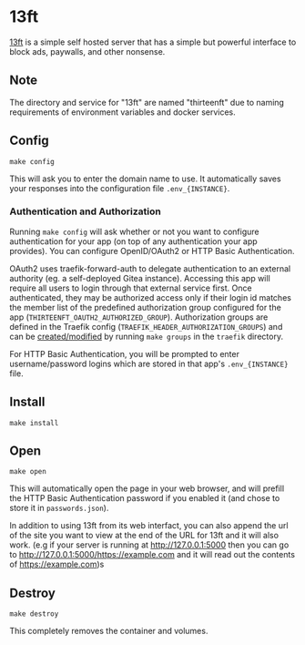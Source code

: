 # 13ft

[13ft](https://github.com/wasi-master/13ft) is a simple self hosted server
that has a simple but powerful interface to block ads, paywalls, and other
nonsense.

## Note

The directory and service for "13ft" are named "thirteenft" due to
naming requirements of environment variables and docker services.

## Config

```
make config
```

This will ask you to enter the domain name to use.
It automatically saves your responses into the configuration file
`.env_{INSTANCE}`.

### Authentication and Authorization

Running `make config` will ask whether or not you want to configure
authentication for your app (on top of any authentication your app provides).
You can configure OpenID/OAuth2 or HTTP Basic Authentication.

OAuth2 uses traefik-forward-auth to delegate authentication to an external
authority (eg. a self-deployed Gitea instance). Accessing this app will
require all users to login through that external service first. Once
authenticated, they may be authorized access only if their login id matches the
member list of the predefined authorization group configured for the app
(`THIRTEENFT_OAUTH2_AUTHORIZED_GROUP`). Authorization groups are defined in the
Traefik config (`TRAEFIK_HEADER_AUTHORIZATION_GROUPS`) and can be
[created/modified](https://github.com/EnigmaCurry/d.rymcg.tech/blob/master/traefik/README.md#oauth2-authentication)
by running `make groups` in the `traefik` directory.

For HTTP Basic Authentication, you will be prompted to enter username/password
logins which are stored in that app's `.env_{INSTANCE}` file.

## Install

```
make install
```

## Open

```
make open
```

This will automatically open the page in your web browser, and will
prefill the HTTP Basic Authentication password if you enabled it
(and chose to store it in `passwords.json`).

In addition to using 13ft from its web interfact, you can also append the url
of the site you want to view at the end of the URL for 13ft and it will also
work. (e.g if your server is running at http://127.0.0.1:5000 then you can
go to http://127.0.0.1:5000/https://example.com and it will read out the
contents of https://example.com)s

## Destroy

```
make destroy
```

This completely removes the container and volumes.
